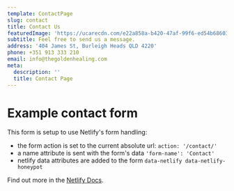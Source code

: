 ```yaml
---
template: ContactPage
slug: contact
title: Contact Us
featuredImage: 'https://ucarecdn.com/e22a858a-b420-47af-99f6-ed54b6860333/'
subtitle: Feel free to send us a message.
address: '404 James St, Burleigh Heads QLD 4220'
phone: +351 913 333 210
email: info@thegoldenhealing.com
meta:
  description: ''
  title: Contact Page
---
```


# Example contact form

This form is setup to use Netlify's form handling:

- the form action is set to the current absolute url: `action: '/contact/'`
- a name attribute is sent with the form's data `'form-name': 'Contact'`
- netlify data attributes are added to the form `data-netlify data-netlify-honeypot`

Find out more in the [Netlify Docs](https://www.netlify.com/docs/form-handling/).
